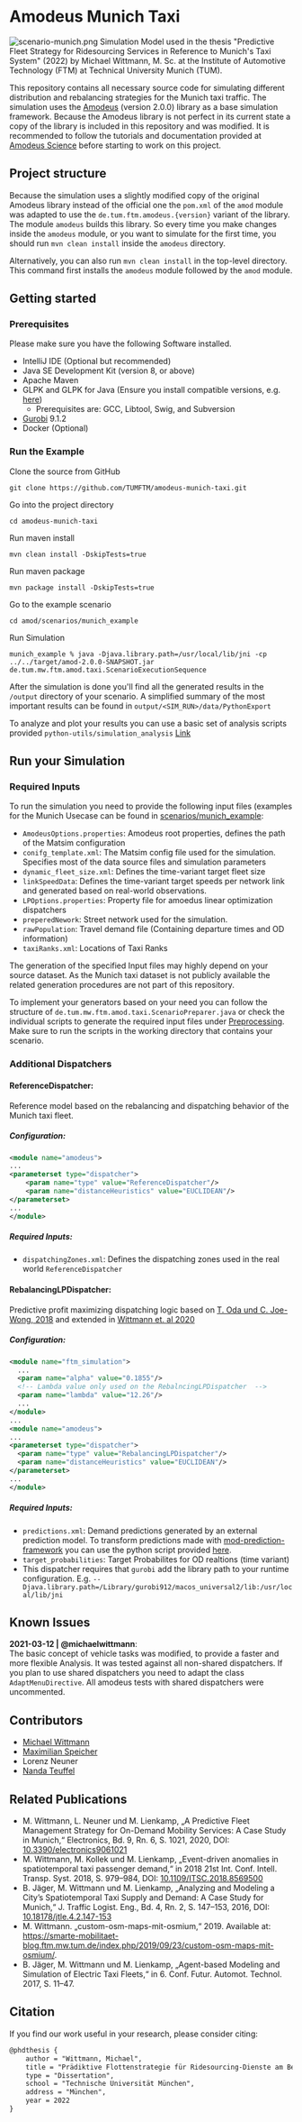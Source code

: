 # Amodeus Munich Taxi
![scenario-munich.png](img/scenario-munich.png)
Simulation Model used in the thesis "Predictive Fleet Strategy for Ridesourcing Services in Reference to Munich's Taxi System" (2022) by Michael Wittmann, M. Sc. at the Institute of Automotive Technology (FTM) at Technical University Munich (TUM).

This repository contains all necessary source code for simulating different distribution and rebalancing strategies
for the Munich taxi traffic.
The simulation uses the [Amodeus](https://github.com/idsc-frazzoli/amodeus) (version 2.0.0) library as a base simulation framework.
Because the Amodeus library is not perfect in its current state a copy of the library is included
in this repository and was modified.
It is recommended to follow the tutorials and documentation provided at [Amodeus Science](https://www.amodeus.science) before starting to work on this project.


## Project structure
Because the simulation uses a slightly modified copy of the original Amodeus library instead of the official one the `pom.xml` of the `amod`
module was adapted to use the `de.tum.ftm.amodeus.{version}` variant of the library. The module `amodeus` builds this
library. So every time you make changes inside the `amodeus` module, or you want to simulate for the first time,
you should run `mvn clean install` inside the `amodeus` directory.

Alternatively, you can also run `mvn clean install` in the top-level directory. This command first installs the `amodeus`
module followed by the `amod` module.

## Getting started

### Prerequisites
Please make sure you have the following Software installed.

- IntelliJ IDE (Optional but recommended)
- Java SE Development Kit (version 8, or above)
- Apache Maven
- GLPK and GLPK for Java (Ensure you install compatible versions, e.g. [here](http://glpk-java.sourceforge.net/gettingStarted.html))
  - Prerequisites are: GCC, Libtool, Swig, and Subversion
- [Gurobi](https://www.gurobi.com/products/gurobi-optimizer/whats-new-current-release/) 9.1.2 
- Docker (Optional)

### Run the Example
Clone the source from GitHub
```
git clone https://github.com/TUMFTM/amodeus-munich-taxi.git
```
Go into the project directory
```
cd amodeus-munich-taxi
```
Run maven install
```
mvn clean install -DskipTests=true
```
Run maven package
```
mvn package install -DskipTests=true
```
Go to the example scenario
```
cd amod/scenarios/munich_example
```
Run Simulation
```
munich_example % java -Djava.library.path=/usr/local/lib/jni -cp ../../target/amod-2.0.0-SNAPSHOT.jar de.tum.mw.ftm.amod.taxi.ScenarioExecutionSequence
```

After the simulation is done you'll find all the generated results in the `/output` directory of your scenario. 
A simplified summary of the most important results can be found in `output/<SIM_RUN>/data/PythonExport`

To analyze and plot your results you can use a basic set of analysis scripts provided `python-utils/simulation_analysis` [Link](python-utils/simulation_analysis)

## Run your Simulation

### Required Inputs
To run the simulation you need to provide the following input files (examples for the Munich Usecase can be found in [scenarios/munich_example](amod/scenarios/munich_example):

- `AmodeusOptions.properties`: Amodeus root properties, defines the path of the Matsim configuration
- `conifg_template.xml`: The Matsim config file used for the simulation. Specifies most of the data source files and simulation parameters
- `dynamic_fleet_size.xml`: Defines the time-variant target fleet size
- `linkSpeedData`: Defines the time-variant target speeds per network link and generated based on real-world observations.
- `LPOptions.properties`: Property file for amoedus linear optimization dispatchers
- `preperedNework`: Street network used for the simulation.
- `rawPopulation`: Travel demand file (Containing departure times and OD information)
- `taxiRanks.xml`: Locations of Taxi Ranks

The generation of the specified Input files may highly depend on your source dataset. As the Munich taxi dataset is not publicly available the related generation procedures are not part of this repository. 

To implement your generators based on your need you can follow the structure of `de.tum.mw.ftm.amod.taxi.ScenarioPreparer.java` or check the individual
scripts to generate the required input files under [Preprocessing](amod/src/main/java/de/tum/mw/ftm/amod/taxi/preprocessing).
Make sure to run the scripts in the working directory that contains your scenario.

### Additional Dispatchers
#### ReferenceDispatcher: 
Reference model based on the rebalancing and dispatching behavior of the Munich taxi fleet.
##### Configuration:
```XML
<module name="amodeus">
...
<parameterset type="dispatcher">
    <param name="type" value="ReferenceDispatcher"/>
    <param name="distanceHeuristics" value="EUCLIDEAN"/>
</parameterset>
...
</module>
 ```
##### Required Inputs:
- `dispatchingZones.xml`: Defines the dispatching zones used in the real world `ReferenceDispatcher`

#### RebalancingLPDispatcher: 
Predictive profit maximizing dispatching logic based on [T. Oda und C. Joe-Wong, 2018](https://doi.org/10.1109/infocom.2018.8485988) and extended in [Wittmann et. al 2020](https://doi.org/10.3390/electronics9061021)
##### Configuration:
```XML
<module name="ftm_simulation">
  ...
  <param name="alpha" value="0.1855"/>
  <!-- Lambda value only used on the RebalncingLPDispatcher  -->
  <param name="lambda" value="12.26"/>
  ...
</module>
...
<module name="amodeus">
...
<parameterset type="dispatcher">
  <param name="type" value="RebalancingLPDispatcher"/>
  <param name="distanceHeuristics" value="EUCLIDEAN"/>
</parameterset>
...
</module>
```
##### Required Inputs:
- `predictions.xml`: Demand predictions generated by an external prediction model. To transform predictions made with [mod-prediction-framework](https://github.com/TUMFTM/mod-prediction-framework) you can use the python script provided [here](python-utils/demand_prediction/demand_prediction_utils.py).
- `target_probabilities`: Target Probabilites for OD realtions (time variant)
- This dispatcher requires that `gurobi` add the library path to your runtime configuration. E.g. `--Djava.library.path=/Library/gurobi912/macos_universal2/lib:/usr/local/lib/jni`

## Known Issues
**2021-03-12 | @michaelwittmann**:\
The basic concept of vehicle tasks was modified, to provide a faster and more flexible Analysis.
It was tested against all non-shared dispatchers. If you plan to use shared dispatchers you need to adapt the class `AdaptMenuDirective`.
All amodeus tests with shared dispatchers were uncommented.

## Contributors
- [Michael Wittmann](https://github.com/michaelwittmann)
- [Maximilian Speicher](https://github.com/maxispeicher)
- Lorenz Neuner
- [Nanda Teuffel](https://github.com/NandaYogeshwar)

## Related Publications

- M. Wittmann, L. Neuner und M. Lienkamp, „A Predictive Fleet Management Strategy for On-Demand Mobility Services: A Case Study in Munich,“ Electronics, Bd. 9, Rn. 6, S. 1021, 2020, DOI: [10.3390/electronics9061021](https://doi.org/10.3390/electronics10040379)
- M. Wittmann, M. Kollek und M. Lienkamp, „Event-driven anomalies in spatiotemporal taxi passenger demand,“ in 2018 21st Int. Conf. Intell. Transp. Syst. 2018, S. 979–984, DOI: [10.1109/ITSC.2018.8569500](https://doi.org/10.1109/ITSC.2018.8569500)
- B. Jäger, M. Wittmann und M. Lienkamp, „Analyzing and Modeling a City’s Spatiotemporal Taxi Supply and Demand: A Case Study for Munich,“ J. Traffic Logist. Eng., Bd. 4, Rn. 2, S. 147–153, 2016, DOI: [10.18178/jtle.4.2.147-153](https://doi.org/10.18178/jtle.4.2.147-153)
- M. Wittmann. „custom-osm-maps-mit-osmium,“ 2019. Available at: https://smarte-mobilitaet-blog.ftm.mw.tum.de/index.php/2019/09/23/custom-osm-maps-mit-osmium/.
- B. Jäger, M. Wittmann und M. Lienkamp, „Agent-based Modeling and Simulation of Electric Taxi Fleets,“ in 6. Conf. Futur. Automot. Technol. 2017, S. 11–47.

## Citation
If you find our work useful in your research, please consider citing:
```Latex
@phdthesis {
	author = "Wittmann, Michael",
	title = "Prädiktive Flottenstrategie für Ridesourcing-Dienste am Beispiel des Münchner Taxiverkehrs",
	type = "Dissertation",
	school = "Technische Universität München",
	address = "München",
	year = 2022
}
```
